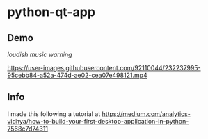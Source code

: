 



# python-qt-app

## Demo

_loudish music warning_

https://user-images.githubusercontent.com/92110044/232237995-95cebb84-a52a-474d-ae02-cea07e498121.mp4

## Info

I made this following a tutorial at <https://medium.com/analytics-vidhya/how-to-build-your-first-desktop-application-in-python-7568c7d74311>
